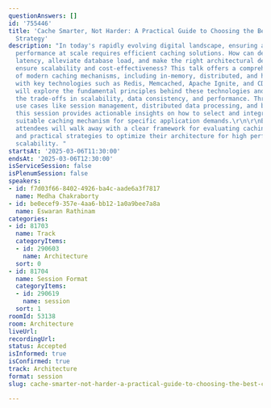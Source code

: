 ```yaml
---
questionAnswers: []
id: '755446'
title: 'Cache Smarter, Not Harder: A Practical Guide to Choosing the Best Caching
  Strategy'
description: "In today's rapidly evolving digital landscape, ensuring application
  performance at scale requires efficient caching solutions. How can developers reduce
  latency, alleviate database load, and make the right architectural decisions to
  ensure scalability and cost-effectiveness? This talk offers a comprehensive overview
  of modern caching mechanisms, including in-memory, distributed, and hybrid solutions,
  with key technologies such as Redis, Memcached, Apache Ignite, and CDNs. \r\n\r\nParticipants
  will explore the fundamental principles behind these technologies and learn to navigate
  the trade-offs in scalability, data consistency, and performance. Through real-world
  use cases like session management, distributed data processing, and big data applications,
  this session provides actionable insights on how to select and integrate the most
  suitable caching mechanism for specific application demands.\r\n\r\nBy the end,
  attendees will walk away with a clear framework for evaluating caching solutions
  and practical strategies to optimize their architecture for high performance and
  scalability. "
startsAt: '2025-03-06T11:30:00'
endsAt: '2025-03-06T12:30:00'
isServiceSession: false
isPlenumSession: false
speakers:
- id: f7d03f66-8402-4926-ba4c-aade6a3f7817
  name: Medha Chakraborty
- id: be0ecef9-357e-4aa6-bb12-1a0a9bee7a8a
  name: Eswaran Rathinam
categories:
- id: 81703
  name: Track
  categoryItems:
  - id: 290603
    name: Architecture
  sort: 0
- id: 81704
  name: Session Format
  categoryItems:
  - id: 290619
    name: session
  sort: 1
roomId: 53138
room: Architecture
liveUrl:
recordingUrl:
status: Accepted
isInformed: true
isConfirmed: true
track: Architecture
format: session
slug: cache-smarter-not-harder-a-practical-guide-to-choosing-the-best-caching-strategy

---
```

